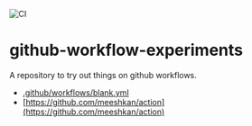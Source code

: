 ![CI](https://github.com/meeshkan/github-workflow-experiments/workflows/CI/badge.svg)

# github-workflow-experiments
A repository to try out things on github workflows.

- [.github/workflows/blank.yml](.github/workflows/blank.yml)
- [https://github.com/meeshkan/action](https://github.com/meeshkan/action)
